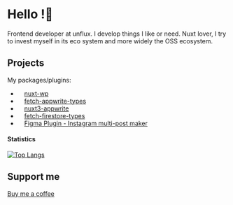 # Hello !👋

Frontend developer at unflux. I develop things I like or need.
Nuxt lover, I try to invest myself in its eco system and more widely the OSS ecosystem.

## Projects

My packages/plugins:
- <img src="https://seeklogo.com/images/W/wordpress-logo-24439D45A6-seeklogo.com.png" width="15" style="float:left;"> [nuxt-wp](https://github.com/YsarocK/nuxt-wp)
- <img src="https://seeklogo.com/images/A/appwrite-logo-D33B39992A-seeklogo.com.png" width="15" style="float:left;"> [fetch-appwrite-types](https://github.com/YsarocK/fetch-appwrite-types)
- <img src="https://seeklogo.com/images/A/appwrite-logo-D33B39992A-seeklogo.com.png" width="15" style="float:left;"> [nuxt3-appwrite](https://github.com/YsarocK/nuxt-appwrite)
- <img src="https://seeklogo.com/images/F/firestore-logo-3828671CC5-seeklogo.com.png" width="15" style="float:left;"> [fetch-firestore-types](https://github.com/YsarocK/fetch-firestore-types)
- <img src="https://cdn4.iconfinder.com/data/icons/logos-brands-in-colors/3000/figma-logo-512.png" width="15" style="float:left;"> [Figma Plugin - Instagram multi-post maker](https://github.com/YsarocK/figma-image-divider)

#### Statistics

[![Top Langs](https://github-readme-stats.vercel.app/api/top-langs/?username=YsarocK&layout=compact&langs_count=8&theme=graywhite)](https://github.com/YsarocK/github-readme-stats)

## Support me
[Buy me a coffee](https://www.buymeacoffee.com/etiennemoureton)
